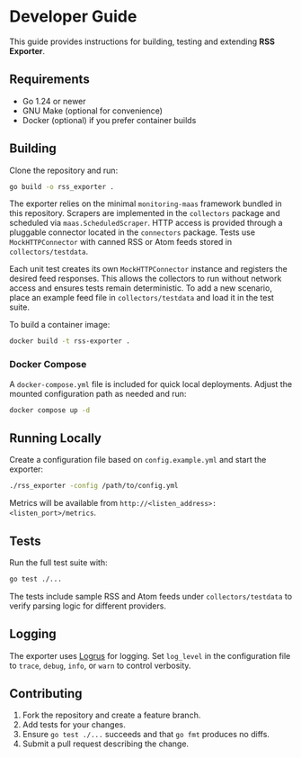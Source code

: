 # Developer Guide

This guide provides instructions for building, testing and extending **RSS Exporter**.

## Requirements

- Go 1.24 or newer
- GNU Make (optional for convenience)
- Docker (optional) if you prefer container builds

## Building

Clone the repository and run:

```bash
go build -o rss_exporter .
```

The exporter relies on the minimal `monitoring-maas` framework bundled in this
repository. Scrapers are implemented in the `collectors` package and scheduled
via `maas.ScheduledScraper`. HTTP access is provided through a pluggable
connector located in the `connectors` package. Tests use `MockHTTPConnector`
with canned RSS or Atom feeds stored in `collectors/testdata`.

Each unit test creates its own `MockHTTPConnector` instance and registers the
desired feed responses. This allows the collectors to run without network
access and ensures tests remain deterministic. To add a new scenario, place an
example feed file in `collectors/testdata` and load it in the test suite.

To build a container image:

```bash
docker build -t rss-exporter .
```

### Docker Compose

A `docker-compose.yml` file is included for quick local deployments. Adjust the
mounted configuration path as needed and run:

```bash
docker compose up -d
```

## Running Locally

Create a configuration file based on `config.example.yml` and start the exporter:

```bash
./rss_exporter -config /path/to/config.yml
```

Metrics will be available from `http://<listen_address>:<listen_port>/metrics`.

## Tests

Run the full test suite with:

```bash
go test ./...
```

The tests include sample RSS and Atom feeds under `collectors/testdata` to verify parsing logic for different providers.

## Logging

The exporter uses [Logrus](https://github.com/sirupsen/logrus) for logging. Set `log_level` in the configuration file to `trace`, `debug`, `info`, or `warn` to control verbosity.

## Contributing

1. Fork the repository and create a feature branch.
2. Add tests for your changes.
3. Ensure `go test ./...` succeeds and that `go fmt` produces no diffs.
4. Submit a pull request describing the change.

